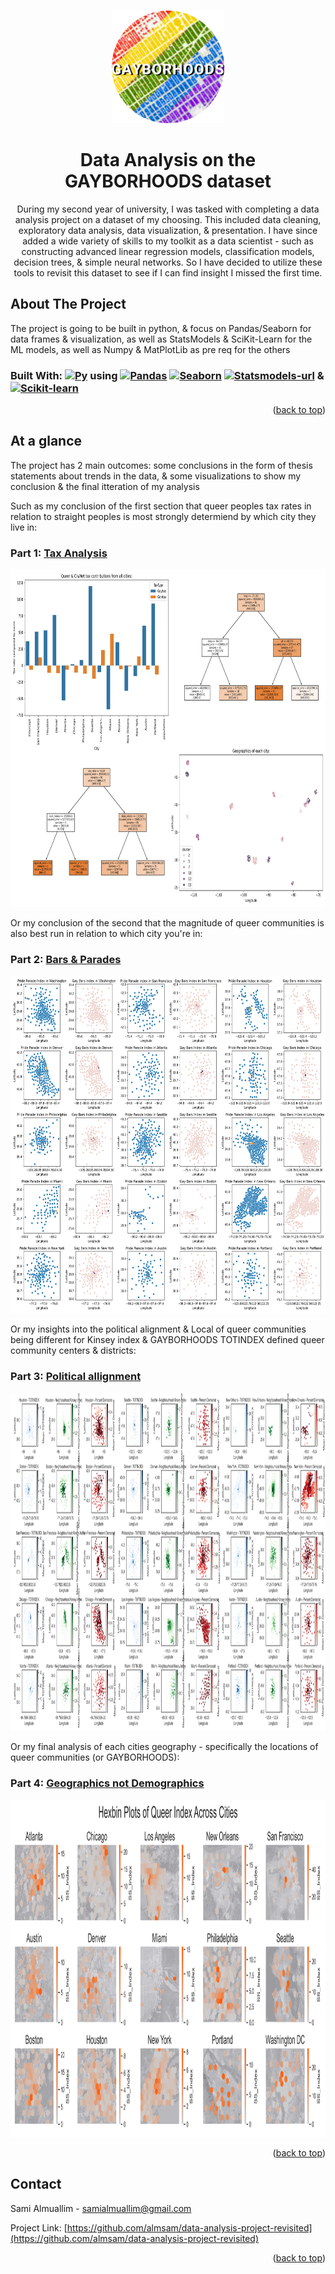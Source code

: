 <a name="readme-top"></a>



<!-- PROJECT LOGO -->
<br />
<div align="center">
  <a href="https://github.com/almsam/data-analysis-project-revisited">
    <img src="images/image_2024-02-08_214707767-modified.png" alt="Logo" width="180" height="180">
  </a>

<h1 align="center">Data Analysis on the GAYBORHOODS dataset</h1>

  <p align="center">
    During my second year of university, I was tasked with completing a data analysis project on a dataset of my choosing. This included data cleaning, exploratory data analysis, data visualization, & presentation. I have since added a wide variety of skills to my toolkit as a data scientist - such as constructing advanced linear regression models, classification models, decision trees, & simple neural networks. So I have decided to utilize these tools to revisit this dataset to see if I can find insight I missed the first time.
  </p>
</div>



<!-- ABOUT THE PROJECT -->
## About The Project

The project is going to be built in python, & focus on Pandas/Seaborn for data frames & visualization, as well as StatsModels & SciKit-Learn for the ML models, as well as Numpy & MatPlotLib as pre req for the others

### Built With: [![Py][Py]][PyUrl] using [![Pandas][Pandas]][Pandas-url] [![Seaborn][Seaborn]][Seaborn-url] [![Statsmodels-url][Statsmodels]][Statsmodels-url] & [![Scikit-learn][Scikit-learn]][Scikit-learn-url]



<p align="right">(<a href="#readme-top">back to top</a>)</p>



<!-- AT A GLANCE -->
## At a glance

The project has 2 main outcomes: some conclusions in the form of thesis statements about trends in the data, & some visualizations to show my conclusion & the final itteration of my analysis

Such as my conclusion of the first section that queer peoples tax rates in relation to straight peoples is most strongly determiend by which city they live in:

### Part 1: [Tax Analysis](https://github.com/almsam/data-analysis-project-revised/blob/main/part%201%20-%20tax%20analysis.ipynb)
  <a href="[https://github.com/almsam/data-analysis-project-revisited](https://github.com/almsam/data-analysis-project-revised/blob/main/dashboard/queer_tax_analysis_dashboard_rm.png)">
    <img src="dashboard/queer_tax_analysis_dashboard_rm.png" width="900" height="540">
  </a>

Or my conclusion of the second that the magnitude of queer communities is also best run in relation to which city you're in:

### Part 2: [Bars & Parades](https://github.com/almsam/data-analysis-project-revised/blob/main/part%202%20-%20bars%20%26%20parade%20index.ipynb)
  <a href="[https://github.com/almsam/data-analysis-project-revisited](https://github.com/almsam/data-analysis-project-revised/blob/main/dashboard/bars_parades_dashboard_rm.png)">
    <img src="dashboard/bars_parades_dashboard_rm.png" width="900" height="540">
  </a>

Or my insights into the political alignment & Local of queer communities being different for Kinsey index & GAYBORHOODS TOTINDEX defined queer community centers & districts:

### Part 3: [Political allignment](https://github.com/almsam/data-analysis-project-revised/blob/main/part%203%20-%20political%20allignment.ipynb)
  <a href="[https://github.com/almsam/data-analysis-project-revisited](https://github.com/almsam/data-analysis-project-revised/blob/main/dashboard/queer_politics_dashboard_rm.png)">
    <img src="dashboard/queer_politics_dashboard_rm.png" width="900" height="540">
  </a>

Or my final analysis of each cities geography - specifically the locations of queer communities (or GAYBORHOODS):

### Part 4: [Geographics not Demographics](https://github.com/almsam/data-analysis-project-revised/blob/main/part%204%20-%20geographical%20strata.ipynb)
  <a href="[https://github.com/almsam/data-analysis-project-revisited](https://github.com/almsam/data-analysis-project-revised/blob/main/dashboard/geographic_dashboard_rm.png)">
    <img src="dashboard/geographic_dashboard_rm.png" width="900" height="540">
  </a>

<p align="right">(<a href="#readme-top">back to top</a>)</p>

<!-- CONTACT -->
## Contact

Sami Almuallim - samialmuallim@gmail.com

Project Link: [https://github.com/almsam/data-analysis-project-revisited](https://github.com/almsam/data-analysis-project-revisited)

<p align="right">(<a href="#readme-top">back to top</a>)</p>









[Py]: https://img.shields.io/badge/Python%20-%20%233e50b5?logo=python&logoColor=%23FFDE57&logoSize=auto
[PyUrl]: https://www.python.org

[Statsmodels]: https://img.shields.io/badge/StatsModels%20-%20%231e3095?logo=python&logoColor=%23FFFFFF&logoSize=auto
[Statsmodels-url]: https://www.statsmodels.org/stable/index.html

[Scikit-learn]: https://img.shields.io/badge/scikitlearn-%20%23F7931E?logo=scikitlearn&logoColor=FFFFFF&logoSize=1000
[Scikit-learn-url]: https://scikit-learn.org/stable/

[Numpy]: https://img.shields.io/badge/numpy-013243?style=for-the-badge&logo=numpy&logoColor=white
[Numpy-url]: https://numpy.org/

[Matplotlib]: https://img.shields.io/badge/Matplotlib-3776AB?style=for-the-badge&logo=matplotlib&logoColor=white
[Matplotlib-url]: https://matplotlib.org/

[Seaborn]:  https://img.shields.io/badge/SeaBorn-%20%2365baea?logo=python&logoColor=%23FFFFFF&logoSize=auto
[Seaborn-url]: https://seaborn.pydata.org/

[Pandas]: https://img.shields.io/badge/Pandas%20-%20%23150458?logo=pandas
[Pandas-url]: https://pandas.pydata.org/
